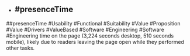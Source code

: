 - ## #presenceTime
##presenceTime #Usability #Functional #Suitability #Value #Proposition #Value #Drivers #ValueBased #Software #Engineering #Software #Engineering 
time on the page (3,224 seconds desktop, 510 seconds mobile), likely due to readers leaving the page open while they performed other tasks.

